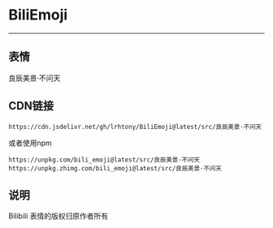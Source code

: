 # BiliEmoji
---
## 表情
良辰美景·不问天
## CDN链接
```
https://cdn.jsdelivr.net/gh/lrhtony/BiliEmoji@latest/src/良辰美景·不问天
```
或者使用npm
```
https://unpkg.com/bili_emoji@latest/src/良辰美景·不问天
https://unpkg.zhimg.com/bili_emoji@latest/src/良辰美景·不问天
```
## 说明
Bilibili 表情的版权归原作者所有
